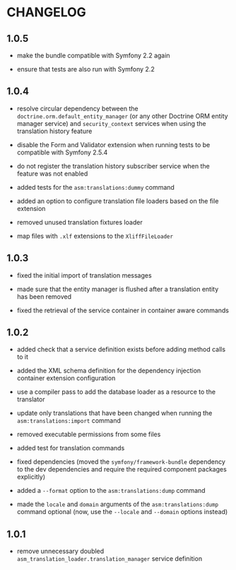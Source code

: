 CHANGELOG
=========

1.0.5
-----

* make the bundle compatible with Symfony 2.2 again

* ensure that tests are also run with Symfony 2.2

1.0.4
-----

* resolve circular dependency between the `doctrine.orm.default_entity_manager`
  (or any other Doctrine ORM entity manager service) and `security_context` services
  when using the translation history feature

* disable the Form and Validator extension when running tests to be compatible with
  Symfony 2.5.4

* do not register the translation history subscriber service when the feature was
  not enabled

* added tests for the `asm:translations:dummy` command

* added an option to configure translation file loaders based on the file extension

* removed unused translation fixtures loader

* map files with `.xlf` extensions to the `XliffFileLoader`

1.0.3
-----

* fixed the initial import of translation messages

* made sure that the entity manager is flushed after a translation entity has been
  removed

* fixed the retrieval of the service container in container aware commands

1.0.2
-----

* added check that a service definition exists before adding method calls to it

* added the XML schema definition for the dependency injection container extension
  configuration

* use a compiler pass to add the database loader as a resource to the translator

* update only translations that have been changed when running the `asm:translations:import`
  command

* removed executable permissions from some files

* added test for translation commands

* fixed dependencies (moved the `symfony/framework-bundle` dependency to the dev
  dependencies and require the required component packages explicitly)

* added a `--format` option to the `asm:translations:dump` command

* made the `locale` and `domain` arguments of the `asm:translations:dump` command
  optional (now, use the `--locale` and `--domain` options instead)

1.0.1
-----

* remove unnecessary doubled `asm_translation_loader.translation_manager` service
  definition
